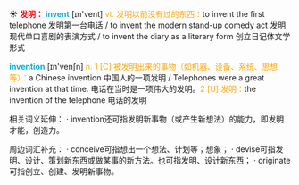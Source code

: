 ☀ <font color="red">**发明：**</font>
<font color="sky blue">**invent**</font> [ɪn'vent] 
<font color="orange">vt. 发明以前没有过的东西：</font>to invent the first telephone 发明第一台电话 / to invent the modern stand-up comedy act 发明现代单口喜剧的表演方式 / to invent the diary as a literary form 创立日记体文学形式

<font color="sky blue">**invention**</font> [ɪn'venʃn] 
<font color="orange">n. 1 [C] 被发明出来的事物（如机器、设备、系统、思想等）：</font>a Chinese invention 中国人的一项发明 / Telephones were a great invention at that time. 电话在当时是一项伟大的发明。<font color="orange">2 [U] 发明：</font>the invention of the telephone 电话的发明 

相关词义延伸：
· invention还可指发明新事物（或产生新想法）的能力，即发明才能，创造力。

周边词汇补充：
· conceive可指想出一个想法、计划等；想象；
· devise可指发明、设计、策划新东西或做某事的新方法。也可指发明、设计新东西；
· originate可指创立、创建、发明新事物。


